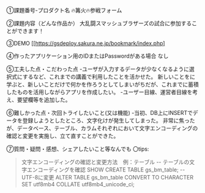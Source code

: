 ①課題番号-プロダクト名
🔥篝火🔥参戦フォーム

②課題内容（どんな作品か）
大乱闘スマッシュブラザーズの試合に参加することができます！

③DEMO
[[https://gsdeploy.sakura.ne.jp/bookmark/index.php]


④作ったアプリケーション用のIDまたはPasswordがある場合
なし

⑤工夫した点・こだわった点
-ユーザが入力するデータが少なくなるように選択式にするなど、これまでの講義で利用したことを活かせた。
新しいことをに学ぶと、新しいことだけで何かを作ろうとしてしまいがちだが、これまでに蓄積したものを活用しながらアプリを作成したい。
-ユーザー目線、運営者目線を考え、要望欄等を追加した。

⑥難しかった点・次回トライしたいこと(又は機能)
-当初、DB上にINSERTでデータを登録しようとしたところ、文字化けが発生してしまった。
非常に焦ったが、データベース、テーブル、カラムそれぞれにおいて文字エンコーディングの確認と変更を実施し、立て直すことができた。


⑦質問・疑問・感想、シェアしたいこと等なんでも
〇tips:
>文字エンコーディングの確認と変更方法　例：テーブル
-- テーブルの文字エンコーディングを確認
SHOW CREATE TABLE gs_bm_table;
-- UTF-8に変更
ALTER TABLE gs_bm_table CONVERT TO CHARACTER SET utf8mb4 COLLATE utf8mb4_unicode_ci;
